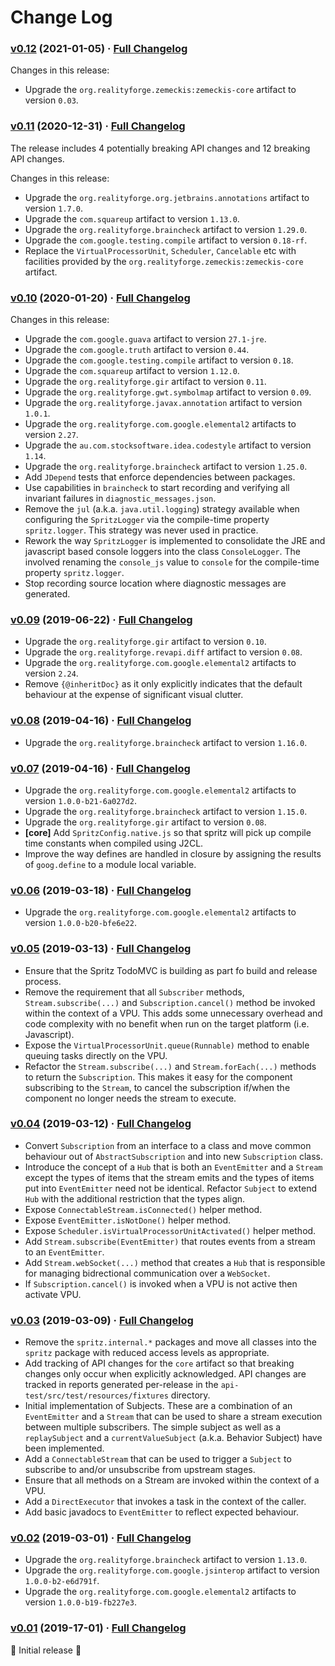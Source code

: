 # Change Log

### [v0.12](https://github.com/spritz/spritz/tree/v0.12) (2021-01-05) · [Full Changelog](https://github.com/spritz/spritz/compare/v0.11...v0.12)

Changes in this release:

* Upgrade the `org.realityforge.zemeckis:zemeckis-core` artifact to version `0.03`.

### [v0.11](https://github.com/spritz/spritz/tree/v0.11) (2020-12-31) · [Full Changelog](https://github.com/spritz/spritz/compare/v0.10...v0.11)

The release includes 4 potentially breaking API changes and 12 breaking API changes.

Changes in this release:

* Upgrade the `org.realityforge.org.jetbrains.annotations` artifact to version `1.7.0`.
* Upgrade the `com.squareup` artifact to version `1.13.0`.
* Upgrade the `org.realityforge.braincheck` artifact to version `1.29.0`.
* Upgrade the `com.google.testing.compile` artifact to version `0.18-rf`.
* Replace the `VirtualProcessorUnit`, `Scheduler`, `Cancelable` etc with facilities provided by the `org.realityforge.zemeckis:zemeckis-core` artifact.

### [v0.10](https://github.com/spritz/spritz/tree/v0.10) (2020-01-20) · [Full Changelog](https://github.com/spritz/spritz/compare/v0.09...v0.10)

Changes in this release:

* Upgrade the `com.google.guava` artifact to version `27.1-jre`.
* Upgrade the `com.google.truth` artifact to version `0.44`.
* Upgrade the `com.google.testing.compile` artifact to version `0.18`.
* Upgrade the `com.squareup` artifact to version `1.12.0`.
* Upgrade the `org.realityforge.gir` artifact to version `0.11`.
* Upgrade the `org.realityforge.gwt.symbolmap` artifact to version `0.09`.
* Upgrade the `org.realityforge.javax.annotation` artifact to version `1.0.1`.
* Upgrade the `org.realityforge.com.google.elemental2` artifacts to version `2.27`.
* Upgrade the `au.com.stocksoftware.idea.codestyle` artifact to version `1.14`.
* Upgrade the `org.realityforge.braincheck` artifact to version `1.25.0`.
* Add `JDepend` tests that enforce dependencies between packages.
* Use capabilities in `braincheck` to start recording and verifying all invariant failures in `diagnostic_messages.json`.
* Remove the `jul` (a.k.a. `java.util.logging`) strategy available when configuring the `SpritzLogger` via the compile-time property `spritz.logger`. This strategy was never used in practice.
* Rework the way `SpritzLogger` is implemented to consolidate the JRE and javascript based console loggers into the class `ConsoleLogger`. The involved renaming the `console_js` value to `console` for the compile-time property `spritz.logger`.
* Stop recording source location where diagnostic messages are generated.

### [v0.09](https://github.com/spritz/spritz/tree/v0.09) (2019-06-22) · [Full Changelog](https://github.com/spritz/spritz/compare/v0.08...v0.09)

* Upgrade the `org.realityforge.gir` artifact to version `0.10`.
* Upgrade the `org.realityforge.revapi.diff` artifact to version `0.08`.
* Upgrade the `org.realityforge.com.google.elemental2` artifacts to version `2.24`.
* Remove `{@inheritDoc}` as it only explicitly indicates that the default behaviour at the expense of significant visual clutter.

### [v0.08](https://github.com/spritz/spritz/tree/v0.08) (2019-04-16) · [Full Changelog](https://github.com/spritz/spritz/compare/v0.07...v0.08)

* Upgrade the `org.realityforge.braincheck` artifact to version `1.16.0`.

### [v0.07](https://github.com/spritz/spritz/tree/v0.07) (2019-04-16) · [Full Changelog](https://github.com/spritz/spritz/compare/v0.06...v0.07)

* Upgrade the `org.realityforge.com.google.elemental2` artifacts to version `1.0.0-b21-6a027d2`.
* Upgrade the `org.realityforge.braincheck` artifact to version `1.15.0`.
* Upgrade the `org.realityforge.gir` artifact to version `0.08`.
* **\[core\]** Add `SpritzConfig.native.js` so that spritz will pick up compile time constants when compiled
  using J2CL.
* Improve the way defines are handled in closure by assigning the results of `goog.define` to a module local variable.

### [v0.06](https://github.com/spritz/spritz/tree/v0.06) (2019-03-18) · [Full Changelog](https://github.com/spritz/spritz/compare/v0.05...v0.06)

* Upgrade the `org.realityforge.com.google.elemental2` artifacts to version `1.0.0-b20-bfe6e22`.

### [v0.05](https://github.com/spritz/spritz/tree/v0.05) (2019-03-13) · [Full Changelog](https://github.com/spritz/spritz/compare/v0.04...v0.05)

* Ensure that the Spritz TodoMVC is building as part fo build and release process.
* Remove the requirement that all `Subscriber` methods, `Stream.subscribe(...)` and `Subscription.cancel()`
  method be invoked within the context of a VPU. This adds some unnecessary overhead and code complexity with
  no benefit when run on the target platform (i.e. Javascript).
* Expose the `VirtualProcessorUnit.queue(Runnable)` method to enable queuing tasks directly on the VPU.
* Refactor the `Stream.subscribe(...)` and `Stream.forEach(...)` methods to return the `Subscription`. This
  makes it easy for the component subscribing to the `Stream`, to cancel the subscription if/when the component
  no longer needs the stream to execute.

### [v0.04](https://github.com/spritz/spritz/tree/v0.04) (2019-03-12) · [Full Changelog](https://github.com/spritz/spritz/compare/v0.03...v0.04)

* Convert `Subscription` from an interface to a class and move common behaviour out of `AbstractSubscription`
  and into new `Subscription` class.
* Introduce the concept of a `Hub` that is both an `EventEmitter` and a `Stream` except the types
  of items that the stream emits and the types of items put into `EventEmitter` need not be identical.
  Refactor `Subject` to extend `Hub` with the additional restriction that the types align.
* Expose `ConnectableStream.isConnected()` helper method.
* Expose `EventEmitter.isNotDone()` helper method.
* Expose `Scheduler.isVirtualProcessorUnitActivated()` helper method.
* Add `Stream.subscribe(EventEmitter)` that routes events from a stream to an `EventEmitter`.
* Add `Stream.webSocket(...)` method that creates a `Hub` that is responsible for managing bidrectional
  communication over a `WebSocket`.
* If `Subscription.cancel()` is invoked when a VPU is not active then activate VPU.

### [v0.03](https://github.com/spritz/spritz/tree/v0.03) (2019-03-09) · [Full Changelog](https://github.com/spritz/spritz/compare/v0.02...v0.03)

* Remove the `spritz.internal.*` packages and move all classes into the `spritz` package with reduced access
  levels as appropriate.
* Add tracking of API changes for the `core` artifact so that breaking changes only occur when
  explicitly acknowledged. API changes are tracked in reports generated per-release in the
  `api-test/src/test/resources/fixtures` directory.
* Initial implementation of Subjects. These are a combination of an `EventEmitter` and a `Stream` that can
  be used to share a stream execution between multiple subscribers. The simple subject as well as a `replaySubject`
  and a `currentValueSubject` (a.k.a. Behavior Subject) have been implemented.
* Add a `ConnectableStream` that can be used to trigger a `Subject` to subscribe to and/or unsubscribe
  from upstream stages.
* Ensure that all methods on a Stream are invoked within the context of a VPU.
* Add a `DirectExecutor` that invokes a task in the context of the caller.
* Add basic javadocs to `EventEmitter` to reflect expected behaviour.

### [v0.02](https://github.com/spritz/spritz/tree/v0.02) (2019-03-01) · [Full Changelog](https://github.com/spritz/spritz/compare/v0.01...v0.02)

* Upgrade the `org.realityforge.braincheck` artifact to version `1.13.0`.
* Upgrade the `org.realityforge.com.google.jsinterop` artifact to version `1.0.0-b2-e6d791f`.
* Upgrade the `org.realityforge.com.google.elemental2` artifacts to version `1.0.0-b19-fb227e3`.

### [v0.01](https://github.com/spritz/spritz/tree/v0.01) (2019-17-01) · [Full Changelog](https://github.com/spritz/spritz/compare/f59605d9ede6d537d7b7d6286b2f5e34c6d246f8...v0.01)

 ‎🎉	Initial release ‎🎉
